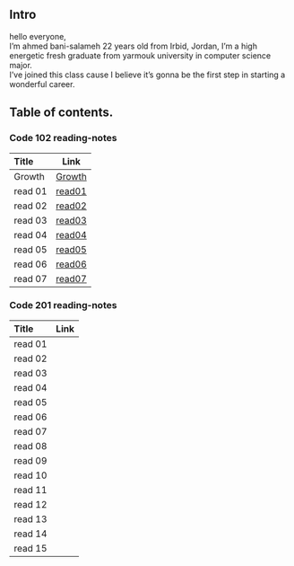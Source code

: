 ## Intro
hello everyone,  
 I’m ahmed bani-salameh 22 years old from Irbid, Jordan, I’m a high energetic fresh graduate from yarmouk university in computer science major.  
  I’ve joined this class cause I believe it’s gonna be the first step in starting a wonderful career. 

## Table of contents. 
### Code 102 reading-notes 
| Title       | Link  | 
| :---        |    :----:   |
| Growth      | [Growth](https://ahmedbani.github.io/reading-notes/Growth)|
| read 01      | [read01](https://ahmedbani.github.io/reading-notes/read01)|
| read 02      | [read02](https://ahmedbani.github.io/reading-notes/read02)|
| read 03     | [read03](https://ahmedbani.github.io/reading-notes/read03)|
| read 04     | [read04](https://ahmedbani.github.io/reading-notes/read04)| 
| read 05 | [read05](https://ahmedbani.github.io/reading-notes/read05)|
| read 06 | [read06](https://ahmedbani.github.io/reading-notes/read06) |
| read 07 | [read07](https://ahmedbani.github.io/reading-notes/read07) |
### Code 201 reading-notes
| Title | Link |
| :-- | :--: |
| read 01||
| read 02||
| read 03||
| read 04||
| read 05||
| read 06||
| read 07||
| read 08||
| read 09||
| read 10||
| read 11||
| read 12||
| read 13||
| read 14||
| read 15||